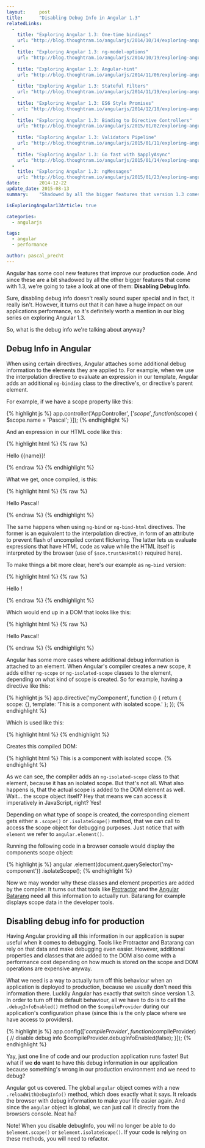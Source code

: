 ```yaml
---
layout:     post
title:      "Disabling Debug Info in Angular 1.3"
relatedLinks:
  -
    title: "Exploring Angular 1.3: One-time bindings"
    url: "http://blog.thoughtram.io/angularjs/2014/10/14/exploring-angular-1.3-one-time-bindings.html"
  -
    title: "Exploring Angular 1.3: ng-model-options"
    url: "http://blog.thoughtram.io/angularjs/2014/10/19/exploring-angular-1.3-ng-model-options.html"
  -
    title: "Exploring Angular 1.3: Angular-hint"
    url: "http://blog.thoughtram.io/angularjs/2014/11/06/exploring-angular-1.3-angular-hint.html"
  -
    title: "Exploring Angular 1.3: Stateful Filters"
    url: "http://blog.thoughtram.io/angularjs/2014/11/19/exploring-angular-1.3-stateful-filters.html"
  -
    title: "Exploring Angular 1.3: ES6 Style Promises"
    url: "http://blog.thoughtram.io/angularjs/2014/12/18/exploring-angular-1.3-es6-style-promises.html"
  -
    title: "Exploring Angular 1.3: Binding to Directive Controllers"
    url: "http://blog.thoughtram.io/angularjs/2015/01/02/exploring-angular-1.3-bindToController.html"
  -
    title: "Exploring Angular 1.3: Validators Pipeline"
    url: "http://blog.thoughtram.io/angularjs/2015/01/11/exploring-angular-1.3-validators-pipeline.html"
  -
    title: "Exploring Angular 1.3: Go fast with $applyAsync"
    url: "http://blog.thoughtram.io/angularjs/2015/01/14/exploring-angular-1.3-speed-up-with-applyAsync.html"
  -
    title: "Exploring Angular 1.3: ngMessages"
    url: "http://blog.thoughtram.io/angularjs/2015/01/23/exploring-angular-1.3-ngMessages.html"
date:       2014-12-22
update_date: 2015-08-13
summary:    "Shadowed by all the bigger features that version 1.3 comes with, smaller features like disabling debug info for production code, do not really get the attention they deserve. This article details how to give your app a performance boost in production environments with just a single line of code."

isExploringAngular13Article: true

categories: 
  - angularjs

tags:
  - angular
  - performance

author: pascal_precht
---
```


Angular has some cool new features that improve our production code. And since these are a bit shadowed by all the other bigger features that come with 1.3, we're going to take a look at one of them: **Disabling Debug Info**.

Sure, disabling debug info doesn't really sound super special and in fact, it really isn't. However, it turns out that it can have a huge impact on our applications performance, so it's definitely worth a mention in our blog series on exploring Angular 1.3. 

So, what is the debug info we're talking about anyway?

## Debug Info in Angular

When using certain directives, Angular attaches some additional debug information to the elements they are applied to. For example, when we use the interpolation directive to evaluate an expression in our template, Angular adds an additional `ng-binding` class to the directive's, or directive's parent element.

For example, if we have a scope property like this:

{% highlight js %}
app.controller('AppController', ['$scope', function ($scope) {
  $scope.name = 'Pascal';
}]);
{% endhighlight %}

And an expression in our HTML code like this:

{% highlight html %}
{% raw %}
<p>Hello {{name}}!</p>
{% endraw %}
{% endhighlight %}

What we get, once compiled, is this:

{% highlight html %}
{% raw %}
<p class="ng-binding">Hello Pascal!</p>
{% endraw %}
{% endhighlight %}

The same happens when using `ng-bind` or `ng-bind-html` directives. The former is an equivalent to the interpolation directive, in form of an attribute to prevent flash of uncompiled content flickering. The latter lets us evaluate expressions that have HTML code as value while the HTML itself is interpreted by the browser (use of `$sce.trustAsHtml()` required here). 

To make things a bit more clear, here's our example as `ng-bind` version:

{% highlight html %}
{% raw %}
<p>Hello <span ng-bind="name"></span>!</p>
{% endraw %}
{% endhighlight %}

Which would end up in a DOM that looks like this:

{% highlight html %}
{% raw %}
<p>Hello <span class="ng-binding" ng-bind="name">Pascal</span>!</p>
{% endraw %}
{% endhighlight %}

Angular has some more cases where additional debug information is attached to an element. When Angular's compiler creates a new scope, it adds either `ng-scope` or `ng-isolated-scope` classes to the element, depending on what kind of scope is created. So for example, having a directive like this:

{% highlight js %}
app.directive('myComponent', function () {
  return {
    scope: {},
    template: 'This is a component with isolated scope.'
  };
});
{% endhighlight %}

Which is used like this:

{% highlight html %}
<my-component></my-component>
{% endhighlight %}

Creates this compiled DOM:

{% highlight html %}
<my-component class="ng-isolated-scope">
  This is a component with isolated scope.
</my-component>
{% endhighlight %}

As we can see, the compiler adds an `ng-isolated-scope` class to that element, because it has an isolated scope. But that's not all. What also happens is, that the actual scope is added to the DOM element as well. Wait... the scope object itself? Hey that means we can access it imperatively in JavaScript, right? Yes!

Depending on what type of scope is created, the corresponding element gets either a `.scope()` or `.isolateScope()` method, that we can call to access the scope object for debugging purposes. Just notice that with `element` we refer to `angular.element()`.

Running the following code in a browser console would display the components scope object:

{% highlight js %}
angular
  .element(document.querySelector('my-component'))
  .isolateScope();
{% endhighlight %}

Now we may wonder why these classes and element properties are added by the compiler. It turns out that tools like [Protractor](http://angular.github.io/protractor/#/) and the [Angular Batarang](https://chrome.google.com/webstore/detail/angularjs-batarang/ighdmehidhipcmcojjgiloacoafjmpfk?hl=en) need all this information to actually run. Batarang for example displays scope data in the developer tools.

## Disabling debug info for production

Having Angular providing all this information in our application is super useful when it comes to debugging. Tools like Protractor and Batarang can rely on that data and make debugging even easier. However, additional properties and classes that are added to the DOM also come with a performance cost depending on how much is stored on the scope and DOM operations are expensive anyway.

What we need is a way to actually turn off this behaviour when an application is deployed to production, because we usually don't need this information there. Luckily Angular has exactly that switch since version 1.3. In order to turn off this default behaviour, all we have to do is to call the `.debugInfoEnabled()` method on the `$compileProvider` during our application's configuration phase (since this is the only place where we have access to providers).


{% highlight js %}
app.config(['$compileProvider', function ($compileProvider) {
  // disable debug info
  $compileProvider.debugInfoEnabled(false);
}]);
{% endhighlight %}

Yay, just one line of code and our production application runs faster! But what if we **do** want to have this debug information in our application because something's wrong in our production environment and we need to debug?

Angular got us covered. The global `angular` object comes with a new `.reloadWithDebugInfo()` method, which does exactly what it says. It reloads the browser with debug information to make your life easier again. And since the `angular` object is global, we can just call it directly from the browsers console. Neat ha?

Note! When you disable debugInfo, you will no longer be able to do `$element.scope()` or `$element.isolateScope()`. If your code is relying on these methods, you will need to refactor.
